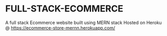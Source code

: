 # FULL-STACK-ECOMMERCE
A full stack Ecommerce website built using MERN stack
Hosted on Heroku @ https://ecommerce-store-mernn.herokuapp.com/
